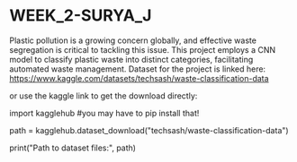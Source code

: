 # WEEK_2-SURYA_J
Plastic pollution is a growing concern globally, and effective waste segregation is critical to tackling this issue. This project employs a CNN model to classify plastic waste into distinct categories, facilitating automated waste management.
Dataset for the project is linked here: https://www.kaggle.com/datasets/techsash/waste-classification-data

or use the kaggle link to get the download directly:

import kagglehub #you may have to pip install that!

path = kagglehub.dataset_download("techsash/waste-classification-data")

print("Path to dataset files:", path)
